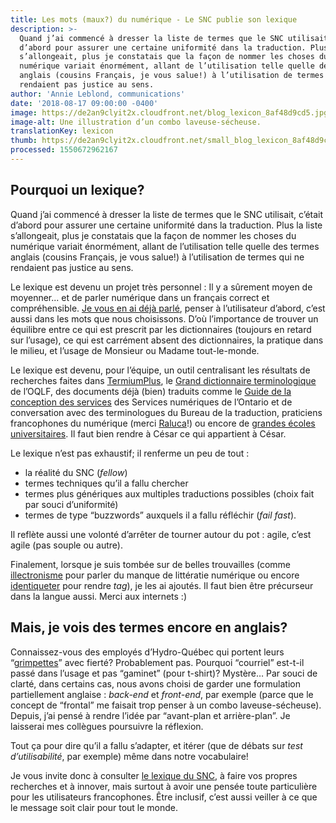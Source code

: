```yaml
---
title: Les mots (maux?) du numérique - Le SNC publie son lexique
description: >-
  Quand j’ai commencé à dresser la liste de termes que le SNC utilisait, c’était
  d’abord pour assurer une certaine uniformité dans la traduction. Plus la liste
  s’allongeait, plus je constatais que la façon de nommer les choses du
  numérique variait énormément, allant de l’utilisation telle quelle des termes
  anglais (cousins Français, je vous salue!) à l’utilisation de termes qui ne
  rendaient pas justice au sens.
author: 'Annie Leblond, communications'
date: '2018-08-17 09:00:00 -0400'
image: https://de2an9clyit2x.cloudfront.net/blog_lexicon_8af48d9cd5.jpg
image-alt: Une illustration d’un combo laveuse-sécheuse.
translationKey: lexicon
thumb: https://de2an9clyit2x.cloudfront.net/small_blog_lexicon_8af48d9cd5.jpg
processed: 1550672962167
---
```


## Pourquoi un lexique?

Quand j’ai commencé à dresser la liste de termes que le SNC utilisait, c’était d’abord pour assurer une certaine uniformité dans la traduction. Plus la liste s’allongeait, plus je constatais que la façon de nommer les choses du numérique variait énormément, allant de l’utilisation telle quelle des termes anglais (cousins Français, je vous salue!) à l’utilisation de termes qui ne rendaient pas justice au sens.

Le lexique est devenu un projet très personnel : Il y a sûrement moyen de moyenner... et de parler numérique dans un français correct et compréhensible. [Je vous en ai déjà parlé](https://numerique.canada.ca/2017/09/29/parler-numerique-en-francais/), penser à l’utilisateur d’abord, c’est aussi dans les mots que nous choisissons. D’où l’importance de trouver un équilibre entre ce qui est prescrit par les dictionnaires (toujours en retard sur l’usage), ce qui est carrément absent des dictionnaires, la pratique dans le milieu, et l’usage de Monsieur ou Madame tout-le-monde. 

Le lexique est devenu, pour l’équipe, un outil centralisant les résultats de recherches faites dans [TermiumPlus](http://www.btb.termiumplus.gc.ca/tpv2alpha/alpha-fra.html?lang=fra), le [Grand dictionnaire terminologique](http://gdt.oqlf.gouv.qc.ca/) de l’OQLF, des documents déjà (bien) traduits comme le [Guide de la conception des services](https://www.ontario.ca/fr/page/guide-de-la-conception-de-services) des Services numériques de l’Ontario et de conversation avec des terminologues du Bureau de la traduction, praticiens francophones du numérique (merci [Raluca](https://twitter.com/eneraluca)!) ou encore de [grandes écoles universitaires](https://cours.edulib.org/courses/course-v1:HEC+UX-101.1+P2018/info). Il faut bien rendre à César ce qui appartient à César. 

Le lexique n’est pas exhaustif; il renferme un peu de tout : 
* la réalité du SNC (*fellow*)
* termes techniques qu’il a fallu chercher 
* termes plus génériques aux multiples traductions possibles (choix fait par souci d’uniformité)
* termes de type “buzzwords” auxquels il a fallu réfléchir (*fail fast*). 

Il reflète aussi une volonté d’arrêter de tourner autour du pot : agile, c’est agile (pas souple ou autre).

Finalement, lorsque je suis tombée sur de belles trouvailles (comme [illectronisme](https://fr.wikipedia.org/wiki/Illectronisme) pour parler du manque de littératie numérique ou encore [identiqueter](http://gdt.oqlf.gouv.qc.ca/ficheOqlf.aspx?Id_Fiche=26543576) pour rendre *tag*), je les ai ajoutés. Il faut bien être précurseur dans la langue aussi. Merci aux internets :)

## Mais, je vois des termes encore en anglais?

Connaissez-vous des employés d’Hydro-Québec qui portent leurs “[grimpettes](http://gdt.oqlf.gouv.qc.ca/ficheOqlf.aspx?Id_Fiche=8463471)” avec fierté? Probablement pas. Pourquoi “courriel” est-t-il passé dans l’usage et pas “gaminet” (pour t-shirt)? Mystère… Par souci de clarté, dans certains cas, nous avons choisi de garder une formulation partiellement anglaise : *back-end* et *front-end*, par exemple (parce que le concept de “frontal” me faisait trop penser à un combo laveuse-sécheuse). Depuis, j’ai pensé à rendre l’idée par “avant-plan et arrière-plan”. Je laisserai mes collègues poursuivre la réflexion.

Tout ça pour dire qu’il a fallu s’adapter, et itérer (que de débats sur *test d’utilisabilité*, par exemple) même dans notre vocabulaire! 

Je vous invite donc à consulter [le lexique du SNC](https://docs.google.com/spreadsheets/d/16Xo5ROhRLjH1sxlFLd9Jz3R-x5oCx62rkQ1cvOBV3jE/edit?usp=sharing), à faire vos propres recherches et à innover, mais surtout à avoir une pensée toute particulière pour les utilisateurs francophones. Être inclusif, c’est aussi veiller à ce que le message soit clair pour tout le monde. 

